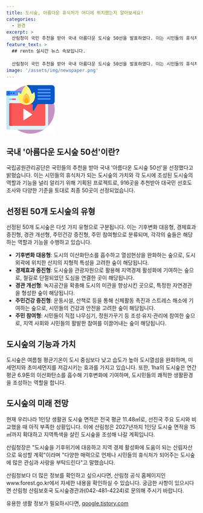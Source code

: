 ```yaml
---
title: 도시숲, 아름다운 휴식처가 어디에 위치했는지 알아보세요!
categories:
  - 환경
excerpt: >
  산림청이 국민 추천을 받아 국내 아름다운 도시숲 50선을 발표하였다. 이는 시민들의 휴식처가 되는 도시숲의 가치를 알리고 다양한 역할을 보여주기 위한 것으로, 총 916곳의 도시숲 중 50곳을 선정하였다. 50곳은 기후변화 대응형, 경제효과 증진형, 경관 개선형, 주민건강 증진형, 주민 참여형 등 5가지 유형으로 나뉘어지며, 도시숲은 도시열섬 완화와 미세먼지 저감 등의 효과를 보여준다. 또한, 산림청은 2027년까지 1인당 도시숲 면적을 15㎡로 확대할 계획이며, 선정결과는 산림청 누리집에서 확인 가능하다.
feature_text: >
  ## rentn 실시간 뉴스 속보입니다.

  산림청이 국민 추천을 받아 국내 아름다운 도시숲 50선을 발표하였다. 이는 시민들의 휴식처가 되는 도시숲의 가치를 알리고 다양한 역할을 보여주기 위한 것으로, 총 916곳의 도시숲 중 50곳을 선정하였다. 50곳은 기후변화 대응형, 경제효과 증진형, 경관 개선형, 주민건강 증진형, 주민 참여형 등 5가지 유형으로 나뉘어지며, 도시숲은 도시열섬 완화와 미세먼지 저감 등의 효과를 보여준다. 또한, 산림청은 2027년까지 1인당 도시숲 면적을 15㎡로 확대할 계획이며, 선정결과는 산림청 누리집에서 확인 가능하다.
image: '/assets/img/newspaper.png'
---
```


<p><img src="/assets/img/news.png" alt="rentncar 속보" /></p>

<h2>국내 '아름다운 도시숲 50선'이란?</h2>

<p>국립공원관리공단은 국민들의 추천을 받아 국내 '아름다운 도시숲 50선'을 선정했다고 밝혔습니다. 이는 시민들의 휴식처가 되는 도시숲의 가치와 각 도시에 조성된 도시숲의 역할과 기능을 널리 알리기 위해 기획된 프로젝트로, 916곳을 추천받아 대국민 선호도 조사와 다양한 기준을 토대로 최종 50곳이 선정되었습니다.</p>

<h2>선정된 50개 도시숲의 유형</h2>

<p>선정된 50개 도시숲은 다섯 가지 유형으로 구분됩니다. 이는 기후변화 대응형, 경제효과 증진형, 경관 개선형, 주민건강 증진형, 주민 참여형으로 분류되며, 각각의 숲들은 해당하는 역할과 기능을 수행하고 있습니다.</p>

<ul>
  <li><b>기후변화 대응형</b>: 도시의 이산화탄소를 흡수하고 열섬현상을 완화하는 숲으로, 도시 외곽에 위치한 산지의 지형적 특성을 고려한 숲이 해당됩니다.</li>
  <li><b>경제효과 증진형</b>: 도시숲을 관광자원으로 활용해 지역경제 활성화에 기여하는 숲으로, 철길로 단절되었던 도심을 연결한 곳이 해당됩니다.</li>
  <li><b>경관 개선형</b>: 녹지공간을 확충해 도시의 미관을 향상시킨 곳으로, 특정한 자연경관을 형성한 숲이 해당됩니다.</li>
  <li><b>주민건강 증진형</b>: 운동시설, 산책로 등을 통해 신체활동 촉진과 스트레스 해소에 기여하는 숲으로, 시민들의 건강과 안전을 고려한 숲이 해당됩니다.</li>
  <li><b>주민 참여형</b>: 시민들이 직접 나무심기, 정원가꾸기 등 조성·유지·관리에 참여한 숲으로, 지역 사회와 시민들의 활발한 참여를 이끌어내는 숲이 해당됩니다.</li>
</ul>

<h2>도시숲의 기능과 가치</h2>

<p>도시숲은 여름철 평균기온이 도시 중심보다 낮고 습도가 높아 도시열섬을 완화하며, 미세먼지와 초미세먼지를 저감시키는 효과를 가지고 있습니다. 또한, 1ha의 도시숲은 연간 평균 6.9톤의 이산화탄소를 흡수해 기후변화에 기여하며, 도시민들의 쾌적한 생활환경을 조성하는 역할을 합니다.</p>

<h2>도시숲의 미래 전망</h2>

<p>현재 우리나라 1인당 생활권 도시숲 면적은 전국 평균 11.48㎡로, 선진국 주요 도시와 비교했을 때 아직 부족한 상황입니다. 이에 산림청은 2027년까지 1인당 도시숲 면적을 15㎡까지 확대하고 지역특색을 살린 도시숲을 조성해 나갈 계획입니다.</p>

<p>산림청장은 "도시숲을 기후위기에 대응하고 지역 경제 활성화에 도움이 되는 산림자산으로 육성할 계획"이라며 "다양한 매력으로 언제나 시민들의 휴식처가 되어주는 도시숲에 많은 관심과 사랑을 부탁드린다"고 말했습니다.</p>

<p>산림청보다 더 많은 정보를 확인하고 싶으시다면, 산림청 공식 홈페이지인 www.forest.go.kr에서 자세한 내용을 확인하실 수 있습니다. 궁금한 사항이 있으시다면 산림청 산림보호국 도시숲경관과(042-481-4224)로 문의해 주시기 바랍니다.</p>
유용한 생활 정보가 필요하시다면, <a href="https://qoogle.tistory.com" rel="dofollow">qoogle.tistory.com</a>



